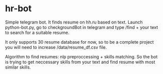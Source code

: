 # hr-bot

Simple telegram bot. It finds resume on hh.ru based on text. Launch python-bot.py, go to checkgroundBot in telegram and type /find + your text to search for a suitable resume. 

It only supports 30 resume database for now, so to be a complete project you will need to increase /data/resume_df.csv file.

Algorithm to find resumes: nlp preproccessing + skills matching. So the bot is trying to get neccessary skills from your text and find resume with most similar skills. 
